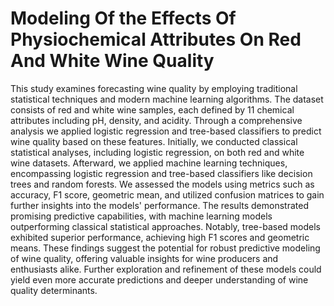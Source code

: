 # Modeling Of the Effects Of Physiochemical Attributes On Red And White Wine Quality


This study examines forecasting wine quality by employing traditional statistical techniques and modern machine learning algorithms. The dataset consists of red and white wine samples, each defined by 11 chemical attributes including pH, density, and acidity. Through a comprehensive analysis we applied logistic regression and tree-based classifiers to predict wine quality based on these features.
Initially, we conducted classical statistical analyses, including logistic regression, on both red and white wine datasets. Afterward, we applied machine learning techniques, encompassing logistic regression and tree-based classifiers like decision trees and random forests. We assessed the models using metrics such as accuracy, F1 score, geometric mean, and utilized confusion matrices to gain further insights into the models' performance.
The results demonstrated promising predictive capabilities, with machine learning models outperforming classical statistical approaches. Notably, tree-based models exhibited superior performance, achieving high F1 scores and geometric means. These findings suggest the potential for robust predictive modeling of wine quality, offering valuable insights for wine producers and enthusiasts alike. Further exploration and refinement of these models could yield even more accurate predictions and deeper understanding of wine quality determinants.

